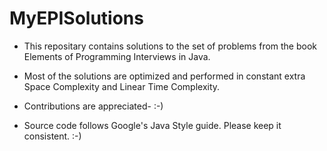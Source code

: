 # MyEPISolutions
- This repositary contains solutions to the set of problems from the book Elements of Programming Interviews in Java.

- Most of the solutions are optimized and performed in constant extra Space Complexity and Linear Time Complexity.

- Contributions are appreciated- :-)

- Source code follows Google's Java Style guide. Please keep it consistent. :-)

